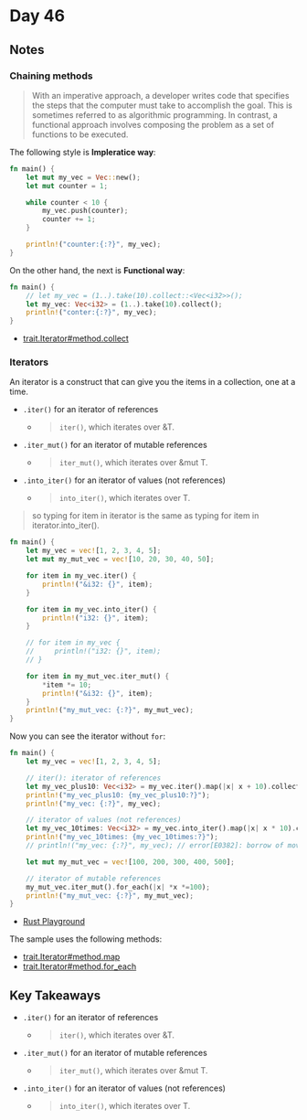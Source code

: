 # Day 46

## Notes

### Chaining methods

> With an imperative approach, a developer writes code that specifies the steps that the computer must take to accomplish the goal. This is sometimes referred to as algorithmic programming. In contrast, a functional approach involves composing the problem as a set of functions to be executed.

The following style is **Impleratice way**:

```rust
fn main() {
    let mut my_vec = Vec::new();
    let mut counter = 1;

    while counter < 10 {
        my_vec.push(counter);
        counter += 1;
    }

    println!("counter:{:?}", my_vec);
}
```

On the other hand, the next is **Functional way**:

```rust
fn main() {
    // let my_vec = (1..).take(10).collect::<Vec<i32>>();
    let my_vec: Vec<i32> = (1..).take(10).collect();
    println!("conter:{:?}", my_vec);
}
```

- [trait.Iterator#method.collect](https://doc.rust-lang.org/std/iter/trait.Iterator.html#method.collect)

### Iterators

An iterator is a construct that can give you the items in a collection, one at a time. 

- `.iter()` for an iterator of references
  - > `iter()`, which iterates over &T.
- `.iter_mut()` for an iterator of mutable references
  - > `iter_mut()`, which iterates over &mut T.
- `.into_iter()` for an iterator of values (not references)
  - > `into_iter()`, which iterates over T.

> so typing for item in iterator is the same as typing for item in iterator.into_iter().

```rust
fn main() {
    let my_vec = vec![1, 2, 3, 4, 5];
    let mut my_mut_vec = vec![10, 20, 30, 40, 50];

    for item in my_vec.iter() {
        println!("&i32: {}", item);
    }

    for item in my_vec.into_iter() {
        println!("i32: {}", item);
    }

    // for item in my_vec {
    //     println!("i32: {}", item);
    // }

    for item in my_mut_vec.iter_mut() {
        *item *= 10;
        println!("&i32: {}", item);
    }
    println!("my_mut_vec: {:?}", my_mut_vec);
}
```

Now you can see the iterator without `for`:

```rust
fn main() {
    let my_vec = vec![1, 2, 3, 4, 5];

    // iter(): iterator of references
    let my_vec_plus10: Vec<i32> = my_vec.iter().map(|x| x + 10).collect();
    println!("my_vec_plus10: {my_vec_plus10:?}");
    println!("my_vec: {:?}", my_vec);

    // iterator of values (not references)
    let my_vec_10times: Vec<i32> = my_vec.into_iter().map(|x| x * 10).collect();
    println!("my_vec_10times: {my_vec_10times:?}");
    // println!("my_vec: {:?}", my_vec); // error[E0382]: borrow of moved value: `my_vec`

    let mut my_mut_vec = vec![100, 200, 300, 400, 500];

    // iterator of mutable references
    my_mut_vec.iter_mut().for_each(|x| *x *=100);
    println!("my_mut_vec: {:?}", my_mut_vec);
}
```

- [Rust Playground](https://play.rust-lang.org/?version=stable&mode=debug&edition=2021&gist=c63da56918ce24e3b8cd60217be7be59)

The sample uses the following methods:

- [trait.Iterator#method.map](https://doc.rust-lang.org/std/iter/trait.Iterator.html#method.map)
- [trait.Iterator#method.for_each](https://doc.rust-lang.org/std/iter/trait.Iterator.html#method.for_each)


## Key Takeaways

- `.iter()` for an iterator of references
  - > `iter()`, which iterates over &T.
- `.iter_mut()` for an iterator of mutable references
  - > `iter_mut()`, which iterates over &mut T.
- `.into_iter()` for an iterator of values (not references)
  - > `into_iter()`, which iterates over T.